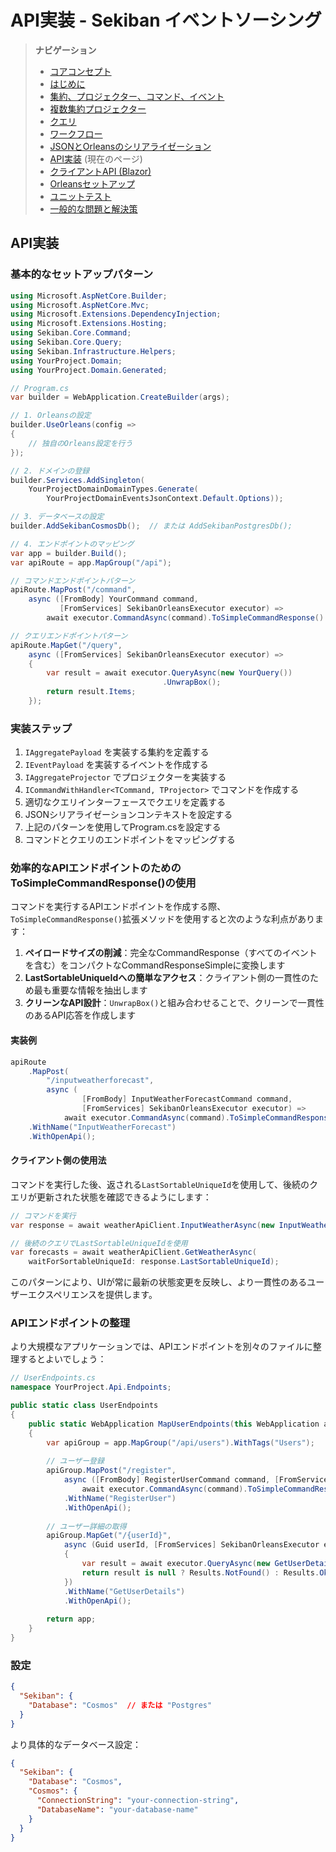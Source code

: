 # API実装 - Sekiban イベントソーシング

> **ナビゲーション**
> - [コアコンセプト](01_core_concepts.md)
> - [はじめに](02_getting_started.md)
> - [集約、プロジェクター、コマンド、イベント](03_aggregate_command_events.md)
> - [複数集約プロジェクター](04_multiple_aggregate_projector.md)
> - [クエリ](05_query.md)
> - [ワークフロー](06_workflow.md)
> - [JSONとOrleansのシリアライゼーション](07_json_orleans_serialization.md)
> - [API実装](08_api_implementation.md) (現在のページ)
> - [クライアントAPI (Blazor)](09_client_api_blazor.md)
> - [Orleansセットアップ](10_orleans_setup.md)
> - [ユニットテスト](11_unit_testing.md)
> - [一般的な問題と解決策](12_common_issues.md)

## API実装

### 基本的なセットアップパターン

```csharp
using Microsoft.AspNetCore.Builder;
using Microsoft.AspNetCore.Mvc;
using Microsoft.Extensions.DependencyInjection;
using Microsoft.Extensions.Hosting;
using Sekiban.Core.Command;
using Sekiban.Core.Query;
using Sekiban.Infrastructure.Helpers;
using YourProject.Domain;
using YourProject.Domain.Generated;

// Program.cs
var builder = WebApplication.CreateBuilder(args);

// 1. Orleansの設定
builder.UseOrleans(config =>
{
    // 独自のOrleans設定を行う
});

// 2. ドメインの登録
builder.Services.AddSingleton(
    YourProjectDomainDomainTypes.Generate(
        YourProjectDomainEventsJsonContext.Default.Options));

// 3. データベースの設定
builder.AddSekibanCosmosDb();  // または AddSekibanPostgresDb();

// 4. エンドポイントのマッピング
var app = builder.Build();
var apiRoute = app.MapGroup("/api");

// コマンドエンドポイントパターン
apiRoute.MapPost("/command",
    async ([FromBody] YourCommand command, 
           [FromServices] SekibanOrleansExecutor executor) => 
        await executor.CommandAsync(command).ToSimpleCommandResponse().UnwrapBox());

// クエリエンドポイントパターン
apiRoute.MapGet("/query",
    async ([FromServices] SekibanOrleansExecutor executor) =>
    {
        var result = await executor.QueryAsync(new YourQuery())
                                  .UnwrapBox();
        return result.Items;
    });
```

### 実装ステップ

1. `IAggregatePayload` を実装する集約を定義する
2. `IEventPayload` を実装するイベントを作成する
3. `IAggregateProjector` でプロジェクターを実装する
4. `ICommandWithHandler<TCommand, TProjector>` でコマンドを作成する
5. 適切なクエリインターフェースでクエリを定義する
6. JSONシリアライゼーションコンテキストを設定する
7. 上記のパターンを使用してProgram.csを設定する
8. コマンドとクエリのエンドポイントをマッピングする

### 効率的なAPIエンドポイントのためのToSimpleCommandResponse()の使用

コマンドを実行するAPIエンドポイントを作成する際、`ToSimpleCommandResponse()`拡張メソッドを使用すると次のような利点があります：

1. **ペイロードサイズの削減**：完全なCommandResponse（すべてのイベントを含む）をコンパクトなCommandResponseSimpleに変換します
2. **LastSortableUniqueIdへの簡単なアクセス**：クライアント側の一貫性のため最も重要な情報を抽出します
3. **クリーンなAPI設計**：`UnwrapBox()`と組み合わせることで、クリーンで一貫性のあるAPI応答を作成します

#### 実装例

```csharp
apiRoute
    .MapPost(
        "/inputweatherforecast",
        async (
                [FromBody] InputWeatherForecastCommand command,
                [FromServices] SekibanOrleansExecutor executor) =>
            await executor.CommandAsync(command).ToSimpleCommandResponse().UnwrapBox())
    .WithName("InputWeatherForecast")
    .WithOpenApi();
```

#### クライアント側の使用法

コマンドを実行した後、返される`LastSortableUniqueId`を使用して、後続のクエリが更新された状態を確認できるようにします：

```csharp
// コマンドを実行
var response = await weatherApiClient.InputWeatherAsync(new InputWeatherForecastCommand(...));

// 後続のクエリでLastSortableUniqueIdを使用
var forecasts = await weatherApiClient.GetWeatherAsync(
    waitForSortableUniqueId: response.LastSortableUniqueId);
```

このパターンにより、UIが常に最新の状態変更を反映し、より一貫性のあるユーザーエクスペリエンスを提供します。

### APIエンドポイントの整理

より大規模なアプリケーションでは、APIエンドポイントを別々のファイルに整理するとよいでしょう：

```csharp
// UserEndpoints.cs
namespace YourProject.Api.Endpoints;

public static class UserEndpoints
{
    public static WebApplication MapUserEndpoints(this WebApplication app)
    {
        var apiGroup = app.MapGroup("/api/users").WithTags("Users");
        
        // ユーザー登録
        apiGroup.MapPost("/register",
            async ([FromBody] RegisterUserCommand command, [FromServices] SekibanOrleansExecutor executor) =>
                await executor.CommandAsync(command).ToSimpleCommandResponse().UnwrapBox())
            .WithName("RegisterUser")
            .WithOpenApi();
            
        // ユーザー詳細の取得
        apiGroup.MapGet("/{userId}",
            async (Guid userId, [FromServices] SekibanOrleansExecutor executor) =>
            {
                var result = await executor.QueryAsync(new GetUserDetailsQuery(userId)).UnwrapBox();
                return result is null ? Results.NotFound() : Results.Ok(result);
            })
            .WithName("GetUserDetails")
            .WithOpenApi();
            
        return app;
    }
}
```

### 設定

```json
{
  "Sekiban": {
    "Database": "Cosmos"  // または "Postgres"
  }
}
```

より具体的なデータベース設定：

```json
{
  "Sekiban": {
    "Database": "Cosmos",
    "Cosmos": {
      "ConnectionString": "your-connection-string",
      "DatabaseName": "your-database-name"
    }
  }
}
```